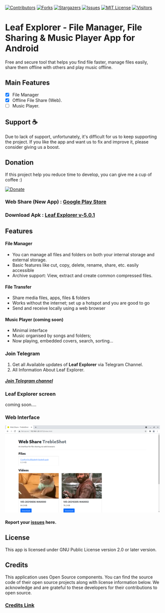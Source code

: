 <!-- MARKDOWN LINKS -->
<!-- https://www.markdownguide.org/basic-syntax/#reference-style-links -->
[contributors-shield]: https://img.shields.io/github/contributors/damahecode/Leaf-Explorer.svg?style=for-the-badge
[contributors-url]: https://github.com/damahecode/Leaf-Explorer/graphs/contributors
[forks-shield]: https://img.shields.io/github/forks/damahecode/Leaf-Explorer.svg?style=for-the-badge
[forks-url]: https://github.com/damahecode/Leaf-Explorer/network/members
[stars-shield]: https://img.shields.io/github/stars/damahecode/Leaf-Explorer.svg?style=for-the-badge
[stars-url]: https://github.com/damahecode/Leaf-Explorer/stargazers
[issues-shield]: https://img.shields.io/github/issues/damahecode/Leaf-Explorer.svg?style=for-the-badge
[issues-url]: https://github.com/damahecode/Leaf-Explorer/issues
[license-shield]: https://img.shields.io/github/license/damahecode/Leaf-Explorer.svg?style=for-the-badge
[license-url]: https://github.com/damahecode/Leaf-Explorer/blob/master/LICENSE
[visitor-shield]: https://komarev.com/ghpvc/?username=damahecode&label=Visitors&style=for-the-badge
[visitor-url]: https://github.com/damahecode/

[![Contributors][contributors-shield]][contributors-url]
[![Forks][forks-shield]][forks-url]
[![Stargazers][stars-shield]][stars-url]
[![Issues][issues-shield]][issues-url]
[![MIT License][license-shield]][license-url]
[![Visitors][visitor-shield]][visitor-url]

# Leaf Explorer - File Manager, File Sharing & Music Player App for Android

Free and secure tool that helps you find file faster, manage files easily, share them offline with others and play music offline.

## Main Features

- [x] File Manager
- [x] Offline File Share (Web).
- [ ] Music Player.

## Support ​☕
Due to lack of support, unfortunately, it's difficult for us to keep supporting the project. If you like the app and want us to fix and improve it, please consider giving us a boost.
## Donation
If this project help you reduce time to develop, you can give me a cup of coffee :)

[![Donate](https://www.paypalobjects.com/en_US/i/btn/btn_donateCC_LG.gif)](https://damahecode.blogspot.com/2023/07/donate-to-damahe-code.html)

### Web Share (New App) : [Google Play Store](https://play.google.com/store/apps/details?id=com.leaf.explorer.android)

### Download Apk : [Leaf Explorer v-5.0.1](https://github.com/damahecode/Leaf-Explorer/releases/tag/v-5.0.1)

## Features
#### File Manager
* You can manage all files and folders on both your internal storage and external storage.
* Basic features like cut, copy, delete, rename, share, etc. easily accessible
* Archive support: View, extract and create common compressed files.

#### File Transfer
* Share media files, apps, files & folders
* Works without the internet; set up a hotspot and you are good to go
* Send and receive locally using a web browser

#### Music Player (coming soon)
* Minimal interface
* Music organised by songs and folders;
* Now playing, embedded covers, search, sorting...

### Join Telegram
1. Get all Available updates of **Leaf Explorer** via Telegram Channel.
2. All Information About Leaf Explorer.
##### [Join Telegram channel](https://t.me/damahecode)</br>

### Leaf Explorer screen
coming soon....

### Web Interface
[![Web Interface](https://github.com/trebleshot/assets/blob/main/screenshots/android/web1.png)](https://github.com/trebleshot/assets/blob/main/screenshots/android/web1.png)

#### Report your [issues](https://github.com/damahecode/Leaf-Explorer/issues) here.

## License

This app is licensed under GNU Public License version 2.0 or later version.

## Credits
This application uses Open Source components. You can find the source code of their open source projects along with license information below. We acknowledge and are grateful to these developers for their contributions to open source.
### [Credits Link](https://github.com/damahecode/Leaf-Explorer/blob/main/Project-Credit.md)
